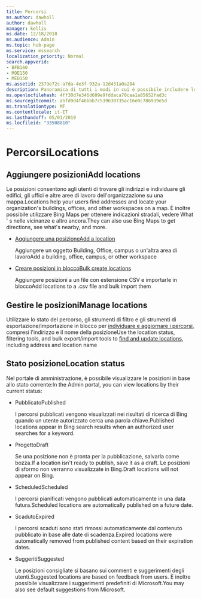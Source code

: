 ```yaml
---
title: Percorsi
ms.author: dawholl
author: dawholl
manager: kellis
ms.date: 12/18/2018
ms.audience: Admin
ms.topic: hub-page
ms.service: mssearch
localization_priority: Normal
search.appverid:
- BFB160
- MOE150
- MED150
ms.assetid: 2379e72c-a7da-4e3f-932a-12d431a0a284
description: Panoramica di tutti i modi in cui è possibile includere le posizioni dell'organizzazione nei risultati del lavoro di ricerca di Microsoft
ms.openlocfilehash: 4ff30d7e346d609e9fddaca70caa1a85652fad3c
ms.sourcegitcommit: a5fd9d4f46bbb7c539630735ac16e0c786939e5d
ms.translationtype: MT
ms.contentlocale: it-IT
ms.lasthandoff: 05/01/2019
ms.locfileid: "33508810"
---
```

# <a name="locations"></a><span data-ttu-id="11ab1-103">Percorsi</span><span class="sxs-lookup"><span data-stu-id="11ab1-103">Locations</span></span>

## <a name="add-locations"></a><span data-ttu-id="11ab1-104">Aggiungere posizioni</span><span class="sxs-lookup"><span data-stu-id="11ab1-104">Add locations</span></span>

<span data-ttu-id="11ab1-105">Le posizioni consentono agli utenti di trovare gli indirizzi e individuare gli edifici, gli uffici e altre aree di lavoro dell'organizzazione su una mappa.</span><span class="sxs-lookup"><span data-stu-id="11ab1-105">Locations help your users find addresses and locate your organization's buildings, offices, and other workspaces on a map.</span></span> <span data-ttu-id="11ab1-106">È inoltre possibile utilizzare Bing Maps per ottenere indicazioni stradali, vedere What ' s nelle vicinanze e altro ancora.</span><span class="sxs-lookup"><span data-stu-id="11ab1-106">They can also use Bing Maps to get directions, see what's nearby, and more.</span></span>
  
- [<span data-ttu-id="11ab1-107">Aggiungere una posizione</span><span class="sxs-lookup"><span data-stu-id="11ab1-107">Add a location</span></span>](add-a-location.md)
    
    <span data-ttu-id="11ab1-108">Aggiungere un oggetto Building, Office, campus o un'altra area di lavoro</span><span class="sxs-lookup"><span data-stu-id="11ab1-108">Add a building, office, campus, or other workspace</span></span>
    
- [<span data-ttu-id="11ab1-109">Creare posizioni in blocco</span><span class="sxs-lookup"><span data-stu-id="11ab1-109">Bulk create locations</span></span>](bulk-create-locations.md)
    
    <span data-ttu-id="11ab1-110">Aggiungere posizioni a un file con estensione CSV e importarle in blocco</span><span class="sxs-lookup"><span data-stu-id="11ab1-110">Add locations to a .csv file and bulk import them</span></span>
    
## <a name="manage-locations"></a><span data-ttu-id="11ab1-111">Gestire le posizioni</span><span class="sxs-lookup"><span data-stu-id="11ab1-111">Manage locations</span></span>

<span data-ttu-id="11ab1-112">Utilizzare lo stato del percorso, gli strumenti di filtro e gli strumenti di esportazione/importazione in blocco per [individuare e aggiornare i percorsi](manage-locations.md), compresi l'indirizzo e il nome della posizione</span><span class="sxs-lookup"><span data-stu-id="11ab1-112">Use the location status, filtering tools, and bulk export/import tools to [find and update locations](manage-locations.md), including address and location name</span></span>
  
## <a name="location-status"></a><span data-ttu-id="11ab1-113">Stato posizione</span><span class="sxs-lookup"><span data-stu-id="11ab1-113">Location status</span></span>

<span data-ttu-id="11ab1-114">Nel portale di amministrazione, è possibile visualizzare le posizioni in base allo stato corrente:</span><span class="sxs-lookup"><span data-stu-id="11ab1-114">In the Admin portal, you can view locations by their current status:</span></span>
  
- <span data-ttu-id="11ab1-115">Pubblicato</span><span class="sxs-lookup"><span data-stu-id="11ab1-115">Published</span></span>
    
    <span data-ttu-id="11ab1-116">I percorsi pubblicati vengono visualizzati nei risultati di ricerca di Bing quando un utente autorizzato cerca una parola chiave.</span><span class="sxs-lookup"><span data-stu-id="11ab1-116">Published locations appear in Bing search results when an authorized user searches for a keyword.</span></span>
    
- <span data-ttu-id="11ab1-117">Progetto</span><span class="sxs-lookup"><span data-stu-id="11ab1-117">Draft</span></span>
    
    <span data-ttu-id="11ab1-118">Se una posizione non è pronta per la pubblicazione, salvarla come bozza.</span><span class="sxs-lookup"><span data-stu-id="11ab1-118">If a location isn't ready to publish, save it as a draft.</span></span> <span data-ttu-id="11ab1-119">Le posizioni di sformo non verranno visualizzate in Bing.</span><span class="sxs-lookup"><span data-stu-id="11ab1-119">Draft locations will not appear on Bing.</span></span>
    
- <span data-ttu-id="11ab1-120">Scheduled</span><span class="sxs-lookup"><span data-stu-id="11ab1-120">Scheduled</span></span>
    
    <span data-ttu-id="11ab1-121">I percorsi pianificati vengono pubblicati automaticamente in una data futura.</span><span class="sxs-lookup"><span data-stu-id="11ab1-121">Scheduled locations are automatically published on a future date.</span></span>
    
- <span data-ttu-id="11ab1-122">Scaduto</span><span class="sxs-lookup"><span data-stu-id="11ab1-122">Expired</span></span>
    
    <span data-ttu-id="11ab1-123">I percorsi scaduti sono stati rimossi automaticamente dal contenuto pubblicato in base alle date di scadenza.</span><span class="sxs-lookup"><span data-stu-id="11ab1-123">Expired locations were automatically removed from published content based on their expiration dates.</span></span>
    
- <span data-ttu-id="11ab1-124">Suggeriti</span><span class="sxs-lookup"><span data-stu-id="11ab1-124">Suggested</span></span>
    
    <span data-ttu-id="11ab1-125">Le posizioni consigliate si basano sui commenti e suggerimenti degli utenti.</span><span class="sxs-lookup"><span data-stu-id="11ab1-125">Suggested locations are based on feedback from users.</span></span> <span data-ttu-id="11ab1-126">È inoltre possibile visualizzare i suggerimenti predefiniti di Microsoft.</span><span class="sxs-lookup"><span data-stu-id="11ab1-126">You may also see default suggestions from Microsoft.</span></span>

  

